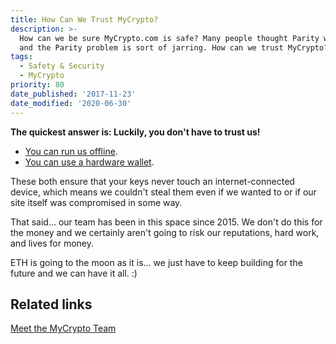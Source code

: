 ```yaml
---
title: How Can We Trust MyCrypto?
description: >-
  How can we be sure MyCrypto.com is safe? Many people thought Parity was safe
  and the Parity problem is sort of jarring. How can we trust MyCrypto?
tags:
  - Safety & Security
  - MyCrypto
priority: 80
date_published: '2017-11-23'
date_modified: '2020-06-30'
---
```


**The quickest answer is: Luckily, you don't have to trust us!**

* [You can run us offline](/how-to/offline/how-to-run-mycrypto-offline-and-locally).
* [You can use a hardware wallet](/staying-safe/hardware-wallet-recommendations).

These both ensure that your keys never touch an internet-connected device, which means we couldn't steal them even if we wanted to or if our site itself was compromised in some way.

That said... our team has been in this space since 2015. We don't do this for the money and we certainly aren't going to risk our reputations, hard work, and lives for money.

ETH is going to the moon as it is... we just have to keep building for the future and we can have it all. :)

## Related links

[Meet the MyCrypto Team](https://about.mycrypto.com/)
